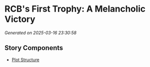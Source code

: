 # RCB's First Trophy: A Melancholic Victory

*Generated on 2025-03-16 23:30:58*

## Story Components

- [Plot Structure](./plot_structure.txt)
